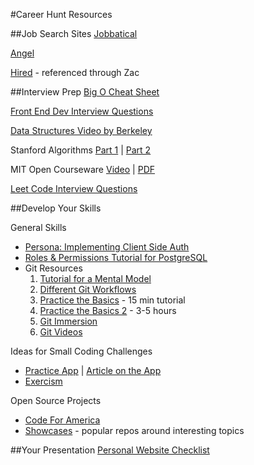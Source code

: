 #Career Hunt Resources

##Job Search Sites
[Jobbatical](https://jobbatical.com/)

[Angel](https://angel.co/ )

[Hired](http://join.hired.com/x/2CIIk1) - referenced through Zac

##Interview Prep
[Big O Cheat Sheet](http://bigocheatsheet.com/)

[Front End Dev Interview Questions](https://github.com/h5bp/Front-end-Developer-Interview-Questions)

[Data Structures Video by Berkeley](http://webcast.berkeley.edu/playlist#c,d,Computer_Science,-XXv-cvA_iAlnI-BQr9hjqADPBtujFJd)

Stanford Algorithms [Part 1](https://www.coursera.org/course/algo) | [Part 2](https://www.coursera.org/course/algo2)

MIT Open Courseware [Video](http://ocw.mit.edu/courses/electrical-engineering-and-computer-science/6-006-introduction-to-algorithms-fall-2011/lecture-videos/) | [PDF](https://mail.google.com/mail/u/0/#section_query/(in%3Ainbox+OR+label%3A%5Eiim)+is%3Aunread/14cb4d148317a3a3?compose=14cbf786362625e0&projector=1)

[Leet Code Interview Questions](https://leetcode.com/)

##Develop Your Skills

General Skills
  * [Persona: Implementing Client Side Auth](https://www.mozilla.org/en-US/persona/)
  * [Roles & Permissions Tutorial for PostgreSQL](https://www.digitalocean.com/community/tutorials/how-to-use-roles-and-manage-grant-permissions-in-postgresql-on-a-vps--2)
  * Git Resources
    1. [Tutorial for a Mental Model](https://pragprog.com/screencasts/v-jwsceasy/source-control-made-easy)
    2. [Different Git Workflows](https://www.atlassian.com/git/tutorials/comparing-workflows)
    3. [Practice the Basics](https://try.github.io/levels/1/challenges/1 ) - 15 min tutorial
    4. [Practice the Basics 2](http://pcottle.github.io/learnGitBranching/) - 3-5 hours
    5. [Git Immersion](http://gitimmersion.com/)
    6. [Git Videos](http://git-scm.com/videos)

Ideas for Small Coding Challenges
  * [Practice App](http://tevko.github.io/practice/) | [Article on the App](http://www.creativebloq.com/app-design/ultimate-practice-app-developers-31514358)
  * [Exercism](http://exercism.io/)

Open Source Projects
  * [Code For America](http://www.codeforamerica.org/geeks/civicissues)
  * [Showcases](https://github.com/showcases) - popular repos around interesting topics

##Your Presentation
[Personal Website Checklist](https://gallery.mailchimp.com/2020bb2afd1eb1502e253bfcc/files/portfolio_checklist.pdf)